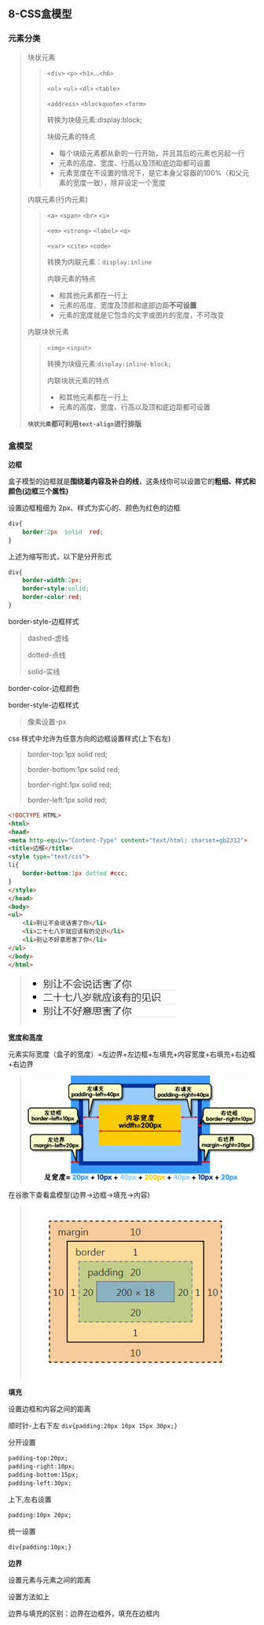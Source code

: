 ## 8-CSS盒模型

### 元素分类

> 块状元素
>> `<div>` `<p>` `<h1>`...`<h6>`
>>
>> `<ol>` `<ul>` `<dl>` `<table>`
>>
>> `<address>` `<blockquote>` `<form>`
>> 
>> 转换为块级元素:display:block;
>>
>> 块级元素的特点
>> * 每个块级元素都从新的一行开始，并且其后的元素也另起一行
>> * 元素的高度、宽度、行高以及顶和底边距都可设置
>> * 元素宽度在不设置的情况下，是它本身父容器的100%（和父元素的宽度一致），除非设定一个宽度
>
> 内联元素(行内元素)
>> `<a>` `<span>` `<br>` `<i>`
>>
>> `<em>` `<strong>` `<label>` `<q>`
>>
>> `<var>` `<cite>` `<code>`
>>
>> 转换为内联元素：`display:inline`
>>
>> 内联元素的特点
>> * 和其他元素都在一行上
>> * 元素的高度、宽度及顶部和底部边距**不可设置**
>> * 元素的宽度就是它包含的文字或图片的宽度，不可改变
>
> 内联块状元素
>> `<img>` `<input>`
>>
>> 转换为块级元素:`display:inline-block;`
>>
>> 内联块状元素的特点
>> * 和其他元素都在一行上
>> * 元素的高度、宽度、行高以及顶和底边距都可设置
>
> **`块状元素`都可利用`text-align`进行排版**
>

### 盒模型

**边框**

盒子模型的边框就是**围绕着内容及补白的线**，这条线你可以设置它的**粗细、样式和颜色(边框三个属性)**

设置边框粗细为 2px、样式为实心的、颜色为红色的边框
```css
div{
    border:2px  solid  red;
}
```

上述为缩写形式，以下是分开形式
```css
div{
    border-width:2px;
    border-style:solid;
    border-color:red;
}
```

border-style-边框样式
> dashed-虚线
>
> dotted-点线
>
> solid-实线

border-color-边框颜色

border-style-边框样式
> 像素设置-px

css 样式中允许为任意方向的边框设置样式(上下右左)
>
> border-top:1px solid red;
>
> border-bottom:1px solid red;
>
> border-right:1px solid red;
>
> border-left:1px solid red;

```html
<!DOCTYPE HTML>
<html>
<head>
<meta http-equiv="Content-Type" content="text/html; charset=gb2312">
<title>边框</title>
<style type="text/css">
li{
    border-bottom:1px dotted #ccc;
}
</style>
</head>
<body>
<ul>
    <li>别让不会说话害了你</li>
    <li>二十七八岁就应该有的见识</li>
    <li>别让不好意思害了你</li>
</ul>
</body>
</html>
```
>![alt](img/hemodel.png)

**宽度和高度**

元素实际宽度（盒子的宽度）=左边界+左边框+左填充+内容宽度+右填充+右边框+右边界
>![alt](img/element-model.png)

在谷歌下查看盒模型(边界->边框->填充->内容)
>![alt](img/google-model.png)

**填充**

设置边框和内容之间的距离

顺时针-上右下左
`div{padding:20px 10px 15px 30px;}`

分开设置
```html
padding-top:20px;
padding-right:10px;
padding-bottom:15px;
padding-left:30px;
```

上下,左右设置
```html
padding:10px 20px;
```

统一设置
```html
div{padding:10px;}
```

**边界**

设置元素与元素之间的距离

设置方法如上

边界与填充的区别：边界在边框外，填充在边框内
